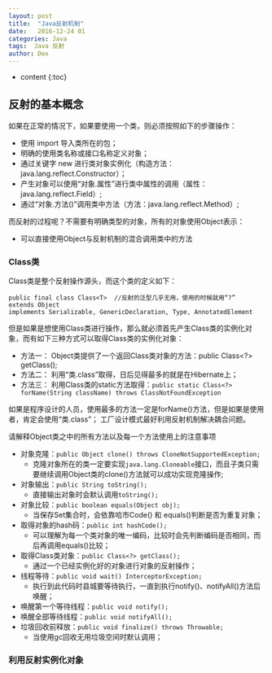 ```yaml
---
layout: post
title:  "Java反射机制"
date:   2016-12-24 01
categories: Java
tags:  Java 反射
author: Dex
---
```


* content
{:toc}






## 反射的基本概念 ##

如果在正常的情况下，如果要使用一个类，则必须按照如下的步骤操作：

- 使用 import 导入类所在的包；
- 明确的使用类名称或接口名称定义对象；
- 通过关键字 new 进行类对象实例化（构造方法： java.lang.reflect.Constructor）；
- 产生对象可以使用“对象.属性”进行类中属性的调用（属性：java.lang.reflect.Field）;
- 通过“对象.方法()”调用类中方法（方法：java.lang.reflect.Method）;

而反射的过程呢？不需要有明确类型的对象，所有的对象使用Object表示：

- 可以直接使用Object与反射机制的混合调用类中的方法

### Class类 ###

Class类是整个反射操作源头，而这个类的定义如下：

	public final class Class<T>  //反射的泛型几乎无用，使用的时候就用“?”
	extends Object
	implements Serializable, GenericDeclaration, Type, AnnotatedElement

但是如果是想使用Class类进行操作，那么就必须首先产生Class类的实例化对象，而有如下三种方式可以取得Class类的实例化对象：

- 方法一： Object类提供了一个返回Class类对象的方法：public Class<?> getClass();
- 方法二： 利用“类.class”取得，日后见得最多的就是在Hibernate上；
- 方法三： 利用Class类的static方法取得：`public static Class<?> forName(String className) throws ClassNotFoundException`

如果是程序设计的人员，使用最多的方法一定是forName()方法，但是如果是使用者，肯定会使用“类.class”；
工厂设计模式最好利用反射机制解决耦合问题。

请解释Object类之中的所有方法以及每一个方法使用上的注意事项

- 对象克隆：`public Object clone() throws CloneNotSupportedException;`
	- 克隆对象所在的类一定要实现`java.lang.Cloneable`接口，而且子类只需要继续调用Object类的clone()方法就可以成功实现克隆操作;
- 对象输出：`public String toString();`
	- 直接输出对象时会默认调用`toString();`
- 对象比较：`public boolean equals(Object obj);`
	- 当保存Set集合时，会依靠哈市Code() 和 equals()判断是否为重复对象；
- 取得对象的hash码：`public int hashCode();`
	- 可以理解为每一个类对象的唯一编码，比较时会先判断编码是否相同，而后再调用equals()比较；
- 取得Class类对象：`public Class<?> getClass();`
	- 通过一个已经实例化好的对象进行对象的反射操作；
- 线程等待：`public void wait() InterceptorException;`
	- 执行到此代码时县城要等待执行，一直到执行notify()、notifyAll()方法后唤醒；
- 唤醒第一个等待线程：`public void notify();`
- 唤醒全部等待线程：`public void notifyAll();`
- 垃圾回收前释放：`public void finalize() throws Throwable;`
	- 当使用gc回收无用垃圾空间时默认调用；

### 利用反射实例化对象 ###

